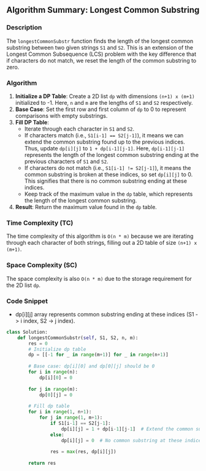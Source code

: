 ## Algorithm Summary: Longest Common Substring

### Description
The `longestCommonSubstr` function finds the length of the longest common substring between two given strings `S1` and `S2`. This is an extension of the Longest Common Subsequence (LCS) problem with the key difference that if characters do not match, we reset the length of the common substring to zero.

### Algorithm
1. **Initialize a DP Table**: Create a 2D list `dp` with dimensions `(n+1) x (m+1)` initialized to -1. Here, `n` and `m` are the lengths of `S1` and `S2` respectively.
2. **Base Case**: Set the first row and first column of `dp` to 0 to represent comparisons with empty substrings.
3. **Fill DP Table**:
    - Iterate through each character in `S1` and `S2`.
    - If characters match (i.e., `S1[i-1] == S2[j-1]`), it means we can extend the common substring found up to the previous indices. Thus, update `dp[i][j]` to `1 + dp[i-1][j-1]`. Here, `dp[i-1][j-1]` represents the length of the longest common substring ending at the previous characters of `S1` and `S2`.
    - If characters do not match (i.e., `S1[i-1] != S2[j-1]`), it means the common substring is broken at these indices, so set `dp[i][j]` to 0. This signifies that there is no common substring ending at these indices.
    - Keep track of the maximum value in the `dp` table, which represents the length of the longest common substring.
4. **Result**: Return the maximum value found in the `dp` table.

### Time Complexity (TC)
The time complexity of this algorithm is `O(n * m)` because we are iterating through each character of both strings, filling out a 2D table of size `(n+1) x (m+1)`.

### Space Complexity (SC)
The space complexity is also `O(n * m)` due to the storage requirement for the 2D list `dp`.

### Code Snippet

- dp[i][j] array represents common substring ending at these indices (S1 -> i index, S2 -> j index).

```python
class Solution:
    def longestCommonSubstr(self, S1, S2, n, m):
        res = 0
        # Initialize dp table
        dp = [[-1 for _ in range(m+1)] for _ in range(n+1)]    
        
        # Base case: dp[i][0] and dp[0][j] should be 0
        for i in range(n):
            dp[i][0] = 0
        
        for j in range(m):
            dp[0][j] = 0
        
        # Fill dp table
        for i in range(1, n+1):
            for j in range(1, m+1):
                if S1[i-1] == S2[j-1]:
                    dp[i][j] = 1 + dp[i-1][j-1]  # Extend the common substring length
                else:
                    dp[i][j] = 0  # No common substring at these indices
                
                res = max(res, dp[i][j])
        
        return res
```
